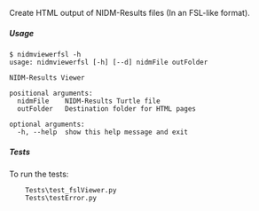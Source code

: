 Create HTML output of NIDM-Results files (In an FSL-like format).

##### Usage

```
$ nidmviewerfsl -h
usage: nidmviewerfsl [-h] [--d] nidmFile outFolder

NIDM-Results Viewer

positional arguments:
  nidmFile    NIDM-Results Turtle file
  outFolder   Destination folder for HTML pages

optional arguments:
  -h, --help  show this help message and exit
```
	
##### Tests
To run the tests:
```
	Tests\test_fslViewer.py
	Tests\testError.py
```
